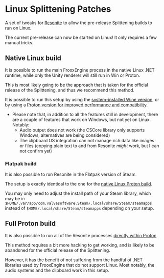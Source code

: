 # Linux Splittening Patches

A set of tweaks for [Resonite](https://resonite.com/) to allow the pre-release Splittening builds to run on Linux.

The current pre-release can now be started on Linux! It only requires a few manual tricks.

## Native Linux build

It is possible to run the main FrooxEngine process in the native Linux .NET runtime, while only the Unity renderer will still run in Win or Proton.

This is most likely going to be the approach that is taken for the official release of the Splittening, and thus we recommend this method.

It is possible to run this setup by using the [system-installed Wine version](docs/NativeWine.md),
or by using a [Proton version for improved performance and compatibility](docs/NativeProton.md).

- Please note that, in addition to all the features still in development, there are a couple of features that work on Windows, but not yet on Linux. Notably:
  - Audio output does not work (the CSCore library only supports Windows, alternatives are being considered)
  - The clipboard OS integration can not manage rich data like images or files (copying plain text to and from Resonite *might* work, but I can not confirm yet)

### Flatpak build

It is also possible to run Resonite in the Flatpak version of Steam.

The setup is exactly identical to the one for the [native Linux Proton build](docs/NativeProton.md).

You may only need to adjust the install path of your Steam library,
which may be in `$HOME/.var/app/com.valvesoftware.Steam/.local/share/Steam/steamapps`
instead of `$HOME/.local/share/Steam/steamapps` depending on your setup.

## Full Proton build

It is also possible to run all of the Resonite processes [directly within Proton](docs/FullProton.md).

This method requires a bit more hacking to get working, and is likely to be abandoned for the official release of the Splittening.

However, it has the benefit of not suffering from the handful of .NET libraries used by FrooxEngine that do not support Linux. Most notably, the audio systems and the clipboard work in this setup.
